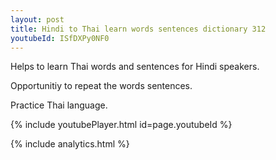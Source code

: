 ```yaml
---
layout: post
title: Hindi to Thai learn words sentences dictionary 312 
youtubeId: ISfDXPy0NF0
---
```

 
 
Helps to learn Thai words and sentences for Hindi speakers.

Opportunitiy to repeat the words sentences. 

Practice Thai language. 
 
{% include youtubePlayer.html id=page.youtubeId %}
 
 
{% include analytics.html %}